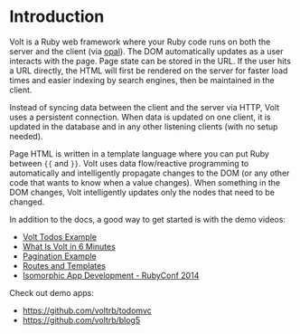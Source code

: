 # Introduction

Volt is a Ruby web framework where your Ruby code runs on both the server and the client (via [opal](https://github.com/opal/opal)).  The DOM automatically updates as a user interacts with the page. Page state can be stored in the URL. If the user hits a URL directly, the HTML will first be rendered on the server for faster load times and easier indexing by search engines, then be maintained in the client.

Instead of syncing data between the client and the server via HTTP, Volt uses a persistent connection. When data is updated on one client, it is updated in the database and in any other listening clients (with no setup needed).

Page HTML is written in a template language where you can put Ruby between ```{{``` and ```}}```.  Volt uses data flow/reactive programming to automatically and intelligently propagate changes to the DOM (or any other code that wants to know when a value changes).  When something in the DOM changes, Volt intelligently updates only the nodes that need to be changed.

In addition to the docs, a good way to get started is with the demo videos:

- [Volt Todos Example](https://www.youtube.com/watch?v=KbFtIt7-ge8)
- [What Is Volt in 6 Minutes](https://www.youtube.com/watch?v=P27EPQ4ne7o)
- [Pagination Example](https://www.youtube.com/watch?v=1uanfzMLP9g)
- [Routes and Templates](https://www.youtube.com/watch?v=1yNMP3XR6jU)
- [Isomorphic App Development - RubyConf 2014](https://www.youtube.com/watch?v=7i6AL7Walc4)

Check out demo apps:
 - https://github.com/voltrb/todomvc
 - https://github.com/voltrb/blog5


